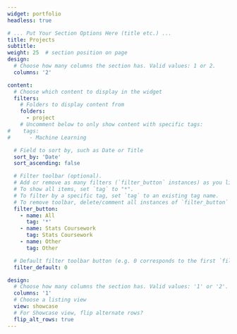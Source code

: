 ```yaml
---
widget: portfolio
headless: true

# ... Put Your Section Options Here (title etc.) ...
title: Projects
subtitle:
weight: 25  # section position on page
design:
  # Choose how many columns the section has. Valid values: 1 or 2.
  columns: '2'

content:
  # Choose which content to display in the widget
  filters:
    # Folders to display content from
    folders:
      - project
    # Uncomment below to only show content with specific tags:
#    tags:
#      - Machine Learning

  # Field to sort by, such as Date or Title
  sort_by: 'Date'
  sort_ascending: false

  # Filter toolbar (optional).
  # Add or remove as many filters (`filter_button` instances) as you like.
  # To show all items, set `tag` to "*".
  # To filter by a specific tag, set `tag` to an existing tag name.
  # To remove toolbar, delete/comment all instances of `filter_button` below.
  filter_button:
    - name: All
      tag: '*'
    - name: Stats Coursework
      tag: Stats Coursework
    - name: Other
      tag: Other

  # Default filter toolbar button (e.g. 0 corresponds to the first `filter_button` instance above)
  filter_default: 0

design:
  # Choose how many columns the section has. Valid values: '1' or '2'.
  columns: '1'
  # Choose a listing view
  view: showcase
  # For Showcase view, flip alternate rows?
  flip_alt_rows: true
---
```

